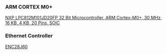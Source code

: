 ### ARM CORTEX M0+
[NXP  LPC812M101JD20FP  32 Bit Microcontroller, ARM Cortex-M0+, 30 MHz, 16 KB, 4 KB, 20 Pins, SOIC](http://uk.farnell.com/nxp/lpc812m101jd20fp/mcu-32bit-cortex-m0-30mhz-soic/dp/2295531)
### Ethernet Controller
[ENC28J60](http://onecall.farnell.com/microchip/enc28j60-i-so/ethernet-controller-w-spi-28soic/dp/1564401)
